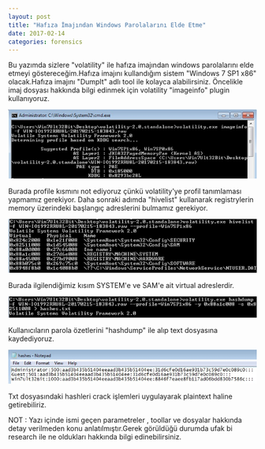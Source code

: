 ```yaml
---
layout: post
title: "Hafıza İmajından Windows Parolalarını Elde Etme"
date: 2017-02-14
categories: forensics
---
```

Bu yazımda sizlere "volatility" ile hafıza imajından windows parolalarını elde etmeyi göstereceğim.Hafıza imajını kullandığım sistem "Windows 7 SP1 x86" olacak.Hafıza imajını "DumpIt" adlı tool ile kolayca alabilirsiniz.
Öncelikle imaj dosyası hakkında bilgi edinmek için volatility "imageinfo" plugin kullanıyoruz.

<img src="/images/password-from-memory-dump/passwordfrommemorydump.jpeg" class="fit image">

Burada profile kısmını not ediyoruz çünkü volatility'ye profil tanımlaması yapmamız gerekiyor.
Daha sonraki adımda "hivelist" kullanarak registrylerin memory üzerindeki başlangıç adreslerini bulmamız gerekiyor.

<img src="/images/password-from-memory-dump/passwordfrommemorydump2.jpeg" class="fit image">

Burada ilgilendiğimiz kısım SYSTEM'e ve SAM'e ait virtual adreslerdir.

<img src="/images/password-from-memory-dump/passwordfrommemorydump3.jpeg" class="fit image">

Kullanıcıların parola özetlerini "hashdump" ile alıp text dosyasına kaydediyoruz.

<img src="/images/password-from-memory-dump/passwordfrommemorydump4.jpeg" class="fit image">

Txt dosyasındaki hashleri crack işlemleri uygulayarak plaintext haline getirebiliriz.

NOT : Yazı içinde ismi geçen parametreler , toollar ve dosyalar hakkında detay verilmeden konu anlatılmıştır.Gerek görüldüğü durumda ufak bi research ile ne oldukları hakkında bilgi edinebilirsiniz.

 




